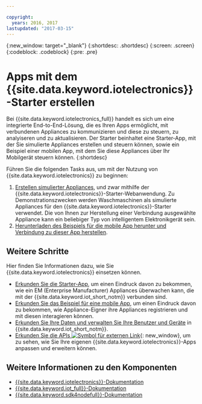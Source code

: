 ```yaml
---

copyright:
  years: 2016, 2017
lastupdated: "2017-03-15"
---
```


<!-- Common attributes used in the template are defined as follows: -->
{:new_window: target="\_blank"}
{:shortdesc: .shortdesc}
{:screen: .screen}
{:codeblock: .codeblock}
{:pre: .pre}

<!-- Note to writers - index.md and iot4egettingstarted.md are (almost) duplicates and a change to one should be made to both. index.md appears within the product app as the getting started page. iot4egettingstarted.md appears as the top level topic in the docs toc. -->

# Apps mit dem {{site.data.keyword.iotelectronics}}-Starter erstellen

Bei {{site.data.keyword.iotelectronics_full}} handelt es sich um eine integrierte End-to-End-Lösung, die es Ihren Apps ermöglicht, mit verbundenen Appliances zu kommunizieren und diese zu steuern, zu analyiseren und zu aktualisieren. Der Starter beinhaltet eine Starter-App, mit der Sie simulierte Appliances erstellen und steuern können, sowie ein Beispiel einer mobilen App, mit dem Sie diese Appliances über Ihr Mobilgerät steuern können.
{:shortdesc}

Führen Sie die folgenden Tasks aus, um mit der Nutzung von {{site.data.keyword.iotelectronics}} zu beginnen:

1. [Erstellen simulierter Appliances](https://console.ng.bluemix.net/docs/starters/IotElectronics/iot4ecreatingappliances.html), und zwar mithilfe der {{site.data.keyword.iotelectronics}}-Starter-Webanwendung. Zu Demonstrationszwecken werden Waschmaschinen als simulierte Appliances für den {{site.data.keyword.iotelectronics}}-Starter verwendet. Die von Ihnen zur Herstellung einer Verbindung ausgewählte Appliance kann ein beliebiger Typ von intelligentem Elektronikgerät sein.
2. [Herunterladen des Beispiels für die mobile App herunter und Verbindung zu dieser App herstellen](https://console.ng.bluemix.net/docs/starters/IotElectronics/iotelectronics_config_mobile.html).


## Weitere Schritte
Hier finden Sie Informationen dazu, wie Sie {{site.data.keyword.iotelectronics}} einsetzen können.

- [Erkunden Sie die Starter-App](https://console.ng.bluemix.net/docs/starters/IotElectronics/iot4ecreatingappliances.html), um einen Eindruck davon zu bekommen, wie ein EM (Enterprise Manufacturer) Appliances überwachen kann, die mit der {{site.data.keyword.iot_short_notm}} verbunden sind.
- [Erkunden Sie das Beispiel für eine mobile App](https://console.ng.bluemix.net/docs/starters/IotElectronics/iotelectronics_config_mobile.html), um einen Eindruck davon zu bekommen, wie Appliance-Eigner ihre Appliances registrieren und mit diesen interagieren können.
- [Erkunden Sie Ihre Daten und verwalten Sie Ihre Benutzer und Geräte](iotelectronics_dashboard.html) in {{site.data.keyword.iot_short_notm}}.
- [Erkunden Sie die APIs ![Symbol für externen Link](../../icons/launch-glyph.svg)](http://ibmiotforelectronics.mybluemix.net/public/iot4eregistrationapi.html){: new_window}, um zu sehen, wie Sie Ihre eigenen {{site.data.keyword.iotelectronics}}-Apps anpassen und erweitern können.

## Weitere Informationen zu den Komponenten
- [{{site.data.keyword.iotelectronics}}-Dokumentation](iotelectronics_overview.html)
- [{{site.data.keyword.iot_full}}-Dokumentation](https://console.ng.bluemix.net/docs/services/IoT/index.html)
- [{{site.data.keyword.sdk4nodefull}}-Dokumentation](https://console.ng.bluemix.net/docs/runtimes/nodejs/index.html#nodejs_runtime)

